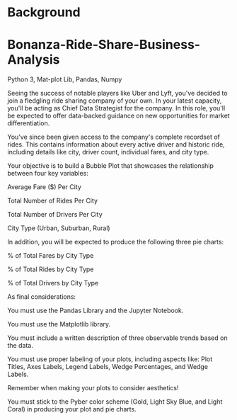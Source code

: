 # Background

# Bonanza-Ride-Share-Business-Analysis
Python 3, Mat-plot Lib, Pandas, Numpy

Seeing the success of notable players like Uber and Lyft, you've decided to join a fledgling ride sharing company of your own. In your latest capacity, you'll be acting as Chief Data Strategist for the company. In this role, you'll be expected to offer data-backed guidance on new opportunities for market differentiation.

You've since been given access to the company's complete recordset of rides. This contains information about every active driver and historic ride, including details like city, driver count, individual fares, and city type.

Your objective is to build a Bubble Plot that showcases the relationship between four key variables:

Average Fare ($) Per City

Total Number of Rides Per City

Total Number of Drivers Per City

City Type (Urban, Suburban, Rural)


In addition, you will be expected to produce the following three pie charts:


% of Total Fares by City Type

% of Total Rides by City Type

% of Total Drivers by City Type


As final considerations:


You must use the Pandas Library and the Jupyter Notebook.

You must use the Matplotlib library.

You must include a written description of three observable trends based on the data.

You must use proper labeling of your plots, including aspects like: Plot Titles, Axes Labels, Legend Labels, Wedge Percentages, and Wedge Labels.

Remember when making your plots to consider aesthetics!


You must stick to the Pyber color scheme (Gold, Light Sky Blue, and Light Coral) in producing your plot and pie charts.
